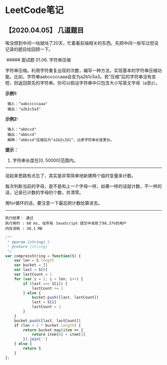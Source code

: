 # LeetCode笔记

## 【2020.04.05】  几道题目

唉没想到中间一咕就咕了20天，忙着看前端相关的东西。先把中间一些写过但没记录的题目给回顾一下。

 ##### 面试题 01.06. 字符串压缩

字符串压缩。利用字符重复出现的次数，编写一种方法，实现基本的字符串压缩功能。比如，字符串aabcccccaaa会变为a2b1c5a3。若“压缩”后的字符串没有变短，则返回原先的字符串。你可以假设字符串中只包含大小写英文字母（a至z）。

**示例1:**

```
 输入："aabcccccaaa"
 输出："a2b1c5a3"
```

**示例2:**

```
 输入："abbccd"
 输出："abbccd"
 解释："abbccd"压缩后为"a1b2c2d1"，比原字符串长度更长。
```

**提示：**

1. 字符串长度在[0, 50000]范围内。

***

说起来思路有点忘了，其实是非常简单地新建两个临时变量来计数。

每次判断当前的字母，是不是和上一个字母一样，如果一样的话就计数，不一样的话，记录已计数的字母的个数，并清零。

用for循环的话，要注意一下最后把计数给算进去。

***

```
执行结果： 通过
执行用时 : 68 ms, 在所有 JavaScript 提交中击败了88.37%的用户
内存消耗 : 38.1 MB
```

```javascript
/**
 * @param {string} S
 * @return {string}
 */
var compressString = function(S) {
    var len = S.length
    var bucket = []
    var last = S[0]
    var lastCount = 1
    for (var i = 1; i < len; i++) {
        if (last === S[i]) {
            lastCount += 1
        } else {
            bucket.push([last, lastCount])
            last = S[i]
            lastCount = 1
        }
    }
    bucket.push([last, lastCount])
    if (len > 2 * bucket.length) {
        return bucket.map(item => {
            return item[0] + item[1]
        }).join('') 
    } else {
        return S
    }
};
```


